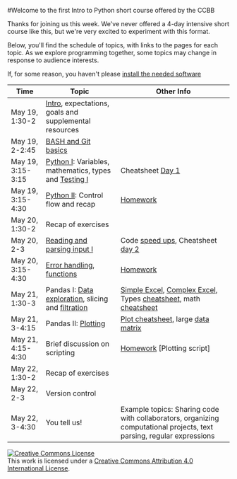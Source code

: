 #Welcome to the first Intro to Python short course offered by the CCBB

Thanks for joining us this week. We've never offered a 4-day intensive short course like this, but we're very excited to experiment with this format.

Below, you'll find the schedule of topics, with links to the pages for each topic. As we explore programming together, some topics may change in response to audience interests.

If, for some reason, you haven't please [install the needed software](hhttps://github.com/wrightaprilm/ccbb_pythonspring2014/blob/master/install.md)


|Time| Topic | Other Info | 
|-----|-----|-----|
|May 19, 1:30-2	| [Intro](https://github.com/wrightaprilm/ccbb_pythonspring2014/blob/master/intro.md), expectations, goals and supplemental resources	||	
|May 19, 2-2:45	| [BASH and Git basics](https://github.com/wrightaprilm/ccbb_pythonspring2014/blob/master/basics.md) | |	
|May 19, 3:15-3:15 | [Python I](https://github.com/wrightaprilm/ccbb_pythonspring2014/blob/master/python1.md): Variables, mathematics, types and [Testing I](https://github.com/wrightaprilm/ccbb_pythonspring2014/blob/master/testing.md) | Cheatsheet [Day 1](https://github.com/wrightaprilm/ccbb_pythonspring2014/blob/master/cheatsheet_day1.md)|
|May 19, 3:15-4:30 | [Python II](https://github.com/wrightaprilm/ccbb_pythonspring2014/blob/master/python2.md): Control flow and recap	| [Homework](https://github.com/wrightaprilm/ccbb_pythonspring2014/blob/master/homeworkmay19.md)|
|May 20, 1:30-2	| Recap of exercises | |
|May 20, 2-3 | [Reading and parsing input I](https://github.com/wrightaprilm/ccbb_pythonspring2014/blob/master/python3.md) |Code [speed ups](https://github.com/wrightaprilm/ccbb_pythonspring2014/blob/master/speed_ups.md), Cheatsheet [day 2](https://github.com/wrightaprilm/ccbb_pythonspring2014/blob/master/cheatsheet_day2.md) |
|May 20, 3:15-4:30 | [Error handling](https://github.com/wrightaprilm/ccbb_pythonspring2014/blob/master/exceptions.md), [functions](https://github.com/wrightaprilm/ccbb_pythonspring2014/blob/master/functions.md) | [Homework](https://github.com/wrightaprilm/ccbb_pythonspring2014/blob/master/homework_may20.md) |
|May 21, 1:30-3 | Pandas I: [Data exploration](https://github.com/wrightaprilm/ccbb_pythonspring2014/blob/master/intro_pandas.md), slicing and [filtration](https://github.com/wrightaprilm/ccbb_pythonspring2014/blob/master/missing_data.md) | [Simple Excel](https://github.com/wrightaprilm/ccbb_pythonspring2014/blob/master/sites_simple.xlsx), [Complex Excel](https://github.com/wrightaprilm/ccbb_pythonspring2014/blob/master/sites_complicated.xlsx), Types [cheatsheet](https://github.com/wrightaprilm/ccbb_pythonspring2014/blob/master/types.md), math [cheatsheet](https://github.com/wrightaprilm/ccbb_pythonspring2014/blob/master/math.md)|
|May 21, 3-4:15 | Pandas II: [Plotting](https://github.com/wrightaprilm/ccbb_pythonspring2014/blob/master/plotting.md) |[Plot cheatsheet](https://github.com/wrightaprilm/ccbb_pythonspring2014/blob/master/plot_cheatsheet.md), large [data matrix](https://github.com/wrightaprilm/ccbb_pythonspring2014/blob/master/big_matrix.csv) |
|May 21, 4:15-4:30 | Brief discussion on scripting | [Homework](https://github.com/wrightaprilm/ccbb_pythonspring2014/blob/master/homeworkmay21.md) [Plotting script] |
|May 22, 1:30-2 |  Recap of exercises	| |	
|May 22, 2-3 | Version control | |
|May 22, 3-4:30 | You tell us! |Example topics: Sharing code with collaborators, organizing computational projects, text parsing, regular expressions|


<a rel="license" href="http://creativecommons.org/licenses/by/4.0/"><img alt="Creative Commons License" style="border-width:0" src="http://i.creativecommons.org/l/by/4.0/88x31.png" /></a><br />This work is licensed under a <a rel="license" href="http://creativecommons.org/licenses/by/4.0/">Creative Commons Attribution 4.0 International License</a>.


